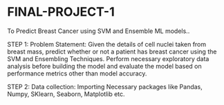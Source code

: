 # FINAL-PROJECT-1
To Predict Breast Cancer using SVM and Ensemble ML models..

STEP 1: Problem Statement:
  Given the details of cell nuclei taken from breast mass, predict whether or not a patient
  has breast cancer using the SVM and Ensembling Techniques. Perform necessary exploratory
  data analysis before building the model and evaluate the model based on performance
  metrics other than model accuracy.
  
STEP 2: Data collection:
  Importing Necessary packages like Pandas, Numpy, SKlearn, Seaborn, Matplotlib etc.

